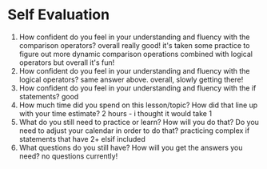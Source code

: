 # Self Evaluation

1. How confident do you feel in your understanding and fluency with the comparison operators?
overall really good! it's taken some practice to figure out more dynamic comparison operations combined with logical operators but overall it's fun!
1. How confident do you feel in your understanding and fluency with the logical operators?
same answer above. overall, slowly getting there!
1. How confident do you feel in your understanding and fluency with the if statements?
good
1. How much time did you spend on this lesson/topic? How did that line up with your time estimate?
2 hours - i thought it would take 1
1. What do you still need to practice or learn? How will you do that? Do you need to adjust your calendar in order to do that?
practicing complex if statements that have 2+ elsif included
1. What questions do you still have? How will you get the answers you need?
no questions currently!